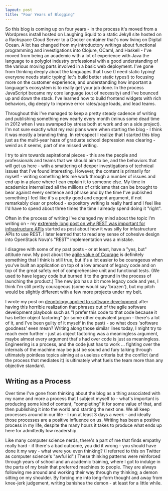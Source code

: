 ```yaml
---
layout: post
title: "Four Years of Blogging"
---
```


So this blog is coming up on four years - in the process it's moved from a Wordpress install hosted on Laughing Squid to a static Jekyll site hosted on a Rackspace Cloud Server to a Docker container that's now living on Digital Ocean.  A lot has changed from my introductory writings about functional programming and investigations into Clojure, OCaml, and Haskell - I've moved from being an academic with a lot of experience with Java the language to a polyglot industry professional with a good understanding of the various moving parts involved in a basic web deployment.  I've gone from thinking deeply about the languages that I use (I need static typing!  everyone needs static typing!  let's build better static types!) to focusing more on the customer experience, and understanding how important a language's ecosystem is to really get your job done.  In the process JavaScript became my core language (out of necessity) and I've bounced up and down the stack.  I've learned how to build frontend widgets with rich behaviors, dig deeply to improve error rates/page loads, and lead teams.

Throughout this I've managed to keep a pretty steady cadence of writing and publishing something new nearly every month (minus some dead time in 2012 when I was swamped by stress both at work and on a side project).  I'm not sure exactly what my real plans were when starting the blog - I think it was mostly a branding thing.  In retrospect I realize that I started this blog just as the multi-year haze of graduate school depression was clearing - weird as it seems, part of me missed writing.

I try to aim towards aspirational pieces - this are the people and professionals and teams that we should aim to be, and the behaviors that will get us here - with a smattering of deeper investigations of technical issues that I've found interesting.  However, the content is primarily for myself - writing something lets me work through a number of issues and end up in a place where I can explain it to someone else.  My time in academics internalized all the millions of criticisms that can be brought to bear against every sentence and phrase and by the time I've published something I feel like it's a pretty good and cogent argument, if not remarkably clear or profoud - expository writing is really hard and I feel like I'd have to spend about three times the time I already spend doing it "right".

Often in the process of writing I've changed my mind about the topic I'm writing on - my [extremely long post on why REST was important for infrastructure APIs](/2014/04/02/client-challenges-for-infrastructure-apis.html) started as post about how it was silly for infastructure APIs to use REST.  I later learned that to read any sense of cohesive design into OpenStack Nova's "REST" implementation was a mistake.

I disagree with some of my past posts - or at least, have a "yes, but" attitude now.  My post about the [agile value of Courage](/2012/08/08/courage.html) is definitely something that I think is still true, but it's a lot easier to be courageous when you've built an application on top of a low amount of legacy code and on top of the great safety net of comprehensive unit and functional tests.  (We used to have legacy code but burned it to the ground in the process of launching the product.)  The new job has a bit more legacy code and yes, I think I'm still pretty courageous (some would say 'brazen'), but my pitch would be slightly different with a few more projects under my belt.

I wrote my post on [deontology applied to software development](/2013/12/03/deontological-software-development.html) after having this horrible realization that phrases out of the agile software development playbook such as "I prefer this code to that code because it has better object factoring" (or some other equivalent jargon - there's a lot of it, and I've been guilty of it myself in the past) - so what does 'software goodness' even mean?  Writing along those similar lines today, I might try to reach even further - just as object factoring was a meaningless argument, maybe almost every argument that's had over code is just as meaningless.  Engineering is a process, and the code just has to work ... fighting over the internals of the machine may be just be sound and fury talking through ultimately pointless topics aiming at a useless criteria but the conflict (and the process that mediates it) is ultimately what fuels the team more than any objective standard.

## Writing as a Process

Over time I've gone from thinking about the blog as a thing associated with my name and more a process that I subject myself to - what's important is producing some kind of content, "completing" it for some value of that, and then publishing it into the world and starting the next one.  We all keep processes around in our life - I run at least 3 days a week - and ideally those processes are a positive influence on us.  Writing has been a positive process in my life, despite the many hours it takes to produce what ends up here for admittedly low readership.

Like many computer science nerds, there's a part of me that finds empathy really hard - if there's a bad outcome, you did it wrong - you should have done it my way - what were you even thinking?  (I referred to this on Twitter as computer science's "awful id".)  These thinking patterns were reinforced through years of school and an academic training, where I got to indulge in the parts of my brain that preferred machines to people.  They are always following me around and working their way through my thinking; a demon sitting on my shoulder.  By forcing me into long-form thought and away from knee-jerk judgement, writing banishes the demon - at least for a little while.
